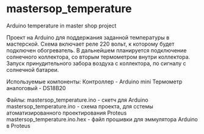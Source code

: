 # mastersop_temperature
Arduino temperature in master shop project

Проект на Arduino для поддержания заданной температуры в мастерской. 
Схема включает реле 220 вольт, к которому будет подключен обогреватель.
В дальнейшем планируется подключение солнечного коллектора, со вторым термометром внутри коллектора. Запуск принудительного забора воздуха с коллектора, по сигналу с солнечной батареи. 

Используемые компоненты:
Контроллер - Arduino mini
Термометр аналоговый - DS18B20


Файлы:
mastersop_temperature.ino - скетч для Arduino
mastersop_temperature.ino - схема проекта, для cстемы атоматизированного проектирования Proteus
mastersop_temperature.ino.hex - файл прошивки для эммулятора Arduino в Proteus
